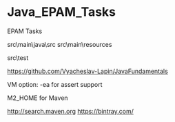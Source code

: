 # Java_EPAM_Tasks
EPAM Tasks



src\main\java\src
src\main\resources

src\test



https://github.com/Vyacheslav-Lapin/JavaFundamentals


VM option: -ea  for assert support

M2_HOME for Maven

http://search.maven.org
https://bintray.com/
